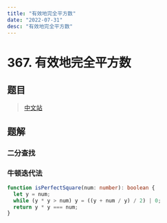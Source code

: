 ```yaml
---
title: "有效地完全平方数"
date: "2022-07-31"
desc: "有效地完全平方数"
---
```


# 367. 有效地完全平方数

## 题目

> [中文站](https://leetcode.cn/problems/valid-perfect-square/)

## 题解

### 二分查找

### 牛顿迭代法

```typescript
function isPerfectSquare(num: number): boolean {
  let y = num;
  while (y * y > num) y = ((y + num / y) / 2) | 0;
  return y * y === num;
}
```